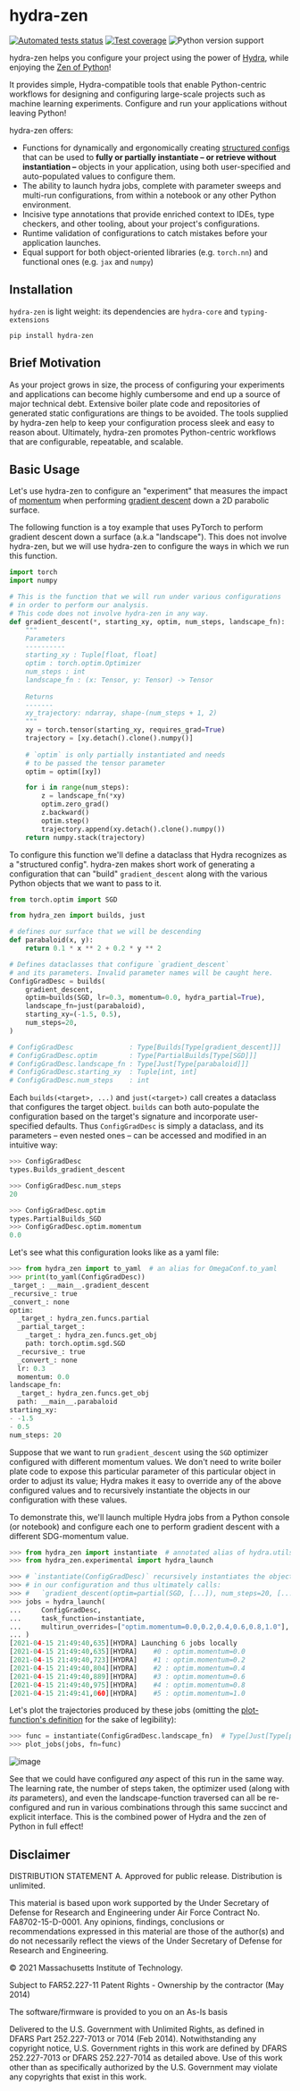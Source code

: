 # hydra-zen

[![Automated tests status](https://github.com/mitll-SAFERai/hydra-zen/workflows/Tests/badge.svg)](https://github.com/mitll-SAFERai/hydra-zen/actions?query=workflow%3ATests+branch%3Amain)
[![Test coverage](https://img.shields.io/badge/coverage-100%25-green.svg)](https://github.com/mitll-SAFERai/hydra-zen/actions?query=workflow%3ATests+branch%3Amain)
![Python version support](https://img.shields.io/badge/python-3.6%20&#8208;%203.9-blue.svg)

hydra-zen helps you configure your project using the power of [Hydra](https://github.com/facebookresearch/hydra), while enjoying the [Zen of Python](https://www.python.org/dev/peps/pep-0020/)!

It provides simple, Hydra-compatible tools that enable Python-centric workflows for designing and configuring large-scale
projects such as machine learning experiments.
Configure and run your applications without leaving Python!

hydra-zen offers:
  - Functions for dynamically and ergonomically creating [structured configs](https://hydra.cc/docs/next/tutorials/structured_config/schema/) 
  that can be used to **fully or partially instantiate – or retrieve without instantiation –** objects in your application, using both 
  user-specified and auto-populated values to configure them.
  - The ability to launch hydra jobs, complete with parameter sweeps and multi-run configurations, from within a notebook or any
  other Python environment.
  - Incisive type annotations that provide enriched context to IDEs, type checkers, and other tooling, about your project's
  configurations.
  - Runtime validation of configurations to catch mistakes before your application launches.
  - Equal support for both object-oriented libraries (e.g. `torch.nn`) and functional ones (e.g. `jax` and `numpy`) 

## Installation
`hydra-zen` is light weight: its dependencies are `hydra-core` and `typing-extensions`

```shell script
pip install hydra-zen
```

## Brief Motivation

As your project grows in size, the process of configuring your experiments and applications can become 
highly cumbersome and end up a source of major technical debt. 
Extensive boiler plate code and repositories of generated static configurations are things to be avoided.
The tools supplied by hydra-zen help to keep your configuration process sleek and easy to reason about. 
Ultimately, hydra-zen promotes Python-centric workflows that are configurable, repeatable, and scalable.

## Basic Usage

Let's use hydra-zen to configure an "experiment" that measures the impact of [momentum](https://en.wikipedia.org/wiki/Stochastic_gradient_descent#Momentum) when performing [gradient descent](https://en.wikipedia.org/wiki/Gradient_descent)
down a 2D parabolic surface. 

The following function is a toy example that uses PyTorch to perform gradient descent down a surface (a.k.a "landscape").
This does not involve hydra-zen, but we will use hydra-zen to configure the ways in which we run this function.


```python
import torch
import numpy

# This is the function that we will run under various configurations 
# in order to perform our analysis. 
# This code does not involve hydra-zen in any way.
def gradient_descent(*, starting_xy, optim, num_steps, landscape_fn):
    """
    Parameters
    ----------
    starting_xy : Tuple[float, float]
    optim : torch.optim.Optimizer
    num_steps : int
    landscape_fn : (x: Tensor, y: Tensor) -> Tensor
    
    Returns
    -------
    xy_trajectory: ndarray, shape-(num_steps + 1, 2)
    """
    xy = torch.tensor(starting_xy, requires_grad=True)
    trajectory = [xy.detach().clone().numpy()]
    
    # `optim` is only partially instantiated and needs
    # to be passed the tensor parameter  
    optim = optim([xy])

    for i in range(num_steps):
        z = landscape_fn(*xy)
        optim.zero_grad()
        z.backward()
        optim.step()
        trajectory.append(xy.detach().clone().numpy())
    return numpy.stack(trajectory)
```


To configure this function we'll define a dataclass that Hydra recognizes as a "structured config".
hydra-zen makes short work of generating a configuration that can "build" `gradient_descent` along with
the various Python objects that we want to pass to it.

```python
from torch.optim import SGD

from hydra_zen import builds, just

# defines our surface that we will be descending
def parabaloid(x, y):
    return 0.1 * x ** 2 + 0.2 * y ** 2

# Defines dataclasses that configure `gradient_descent`
# and its parameters. Invalid parameter names will be caught here.
ConfigGradDesc = builds(
    gradient_descent,
    optim=builds(SGD, lr=0.3, momentum=0.0, hydra_partial=True),
    landscape_fn=just(parabaloid),
    starting_xy=(-1.5, 0.5),
    num_steps=20,
)

# ConfigGradDesc              : Type[Builds[Type[gradient_descent]]]
# ConfigGradDesc.optim        : Type[PartialBuilds[Type[SGD]]]
# ConfigGradDesc.landscape_fn : Type[Just[Type[parabaloid]]]
# ConfigGradDesc.starting_xy  : Tuple[int, int]
# ConfigGradDesc.num_steps    : int
```

Each `builds(<target>, ...)` and `just(<target>)` call creates a dataclass that configures the target object.
`builds` can both auto-populate the configuration based on the target's signature and incorporate user-specified
defaults.
Thus `ConfigGradDesc` is simply a dataclass, and its parameters – even nested ones – can be accessed and modified in 
an intuitive way:

```python
>>> ConfigGradDesc
types.Builds_gradient_descent

>>> ConfigGradDesc.num_steps
20

>>> ConfigGradDesc.optim
types.PartialBuilds_SGD
>>> ConfigGradDesc.optim.momentum
0.0
```

Let's see what this configuration looks like as a yaml file:

```python
>>> from hydra_zen import to_yaml  # an alias for OmegaConf.to_yaml
>>> print(to_yaml(ConfigGradDesc))
_target_: __main__.gradient_descent
_recursive_: true
_convert_: none
optim:
  _target_: hydra_zen.funcs.partial
  _partial_target_:
    _target_: hydra_zen.funcs.get_obj
    path: torch.optim.sgd.SGD
  _recursive_: true
  _convert_: none
  lr: 0.3
  momentum: 0.0
landscape_fn:
  _target_: hydra_zen.funcs.get_obj
  path: __main__.parabaloid
starting_xy:
- -1.5
- 0.5
num_steps: 20
```

Suppose that we want to run `gradient_descent` using the `SGD` optimizer configured with different momentum
values. We don't need to write boiler plate code to expose this particular parameter of this particular object in order
to adjust its value; Hydra makes it easy to override any of the above configured values and to recursively instantiate the
objects in our configuration with these values.

To demonstrate this, we'll launch multiple Hydra jobs from a Python console (or notebook) and configure each one to perform 
gradient descent with a different SDG-momentum value.

```python
>>> from hydra_zen import instantiate  # annotated alias of hydra.utils.instantiate
>>> from hydra_zen.experimental import hydra_launch

>>> # `instantiate(ConfigGradDesc)` recursively instantiates the objects 
>>> # in our configuration and thus ultimately calls:
>>> #   `gradient_descent(optim=partial(SGD, [...]), num_steps=20, [...])`
>>> jobs = hydra_launch(
...     ConfigGradDesc,
...     task_function=instantiate,
...     multirun_overrides=["optim.momentum=0.0,0.2,0.4,0.6,0.8,1.0"],
... )
[2021-04-15 21:49:40,635][HYDRA] Launching 6 jobs locally
[2021-04-15 21:49:40,635][HYDRA] 	#0 : optim.momentum=0.0
[2021-04-15 21:49:40,723][HYDRA] 	#1 : optim.momentum=0.2
[2021-04-15 21:49:40,804][HYDRA] 	#2 : optim.momentum=0.4
[2021-04-15 21:49:40,889][HYDRA] 	#3 : optim.momentum=0.6
[2021-04-15 21:49:40,975][HYDRA] 	#4 : optim.momentum=0.8
[2021-04-15 21:49:41,060][HYDRA] 	#5 : optim.momentum=1.0
```

Let's plot the trajectories produced by these jobs 
(omitting the [plot-function's definition](https://gist.github.com/rsokl/c7e2ed1aab02b35208bb5b4c8051a931) for the sake of legibility):

```python
>>> func = instantiate(ConfigGradDesc.landscape_fn)  # Type[Just[Type[parabaloid]]] -> parabaloid
>>> plot_jobs(jobs, fn=func)
```
![image](https://user-images.githubusercontent.com/29104956/114961883-b0b56580-9e37-11eb-9de1-87c8efc1780c.png)

See that we could have configured _any_ aspect of this run in the same way. The learning rate, the number
of steps taken, the optimizer used (along with _its_ parameters), and even the landscape-function traversed can all be re-configured
and run in various combinations through this same succinct and explicit interface.
This is the combined power of Hydra and the zen of Python in full effect!


## Disclaimer
DISTRIBUTION STATEMENT A. Approved for public release. Distribution is unlimited.

This material is based upon work supported by the Under Secretary of Defense for Research and 
Engineering under Air Force Contract No. FA8702-15-D-0001. Any opinions, findings, conclusions or 
recommendations expressed in this material are those of the author(s) and do not necessarily reflect 
the views of the Under Secretary of Defense for Research and Engineering.

© 2021 Massachusetts Institute of Technology.

Subject to FAR52.227-11 Patent Rights - Ownership by the contractor (May 2014)

The software/firmware is provided to you on an As-Is basis

Delivered to the U.S. Government with Unlimited Rights, as defined in DFARS Part 252.227-7013 or 
7014 (Feb 2014). Notwithstanding any copyright notice, U.S. Government rights in this work are 
defined by DFARS 252.227-7013 or DFARS 252.227-7014 as detailed above. Use of this work other 
than as specifically authorized by the U.S. Government may violate any copyrights that exist in 
this work.
